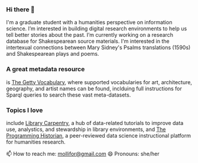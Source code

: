 ### Hi there 👋
I'm a graduate student with a humanities perspective on information science. I’m interested in building digital research environments to help us tell better stories about the past. I’m currently working on a research database for Shakespearean source materials. I'm interested in the intertexual connections between Mary Sidney's Psalms translations (1590s) and Shakespearean plays and poems.

### A great metadata resource
is [The Getty Vocabulary](http://vocab.getty.edu), where supported vocabularies for art, architecture, geography, and artist names can be found, inclduing full instructions for Sparql queries to search these vast meta-datasets.

### Topics I love
include [Library Carpentry](https://github.com/LibraryCarpentry), a hub of data-related tutorials to improve data use, analystics, and stewardship in library environments, and [The Programming Historian](https://github.com/programminghistorian), a peer-reviewed data science instructional platform for humanities research. 

📫 How to reach me: mollifor@gmail.com
😄 Pronouns: she/her

<!--
**mollifor/mollifor** is a ✨ _special_ ✨ repository because its `README.md` (this file) appears on your GitHub profile.

Here are some ideas to get you started:


-->
